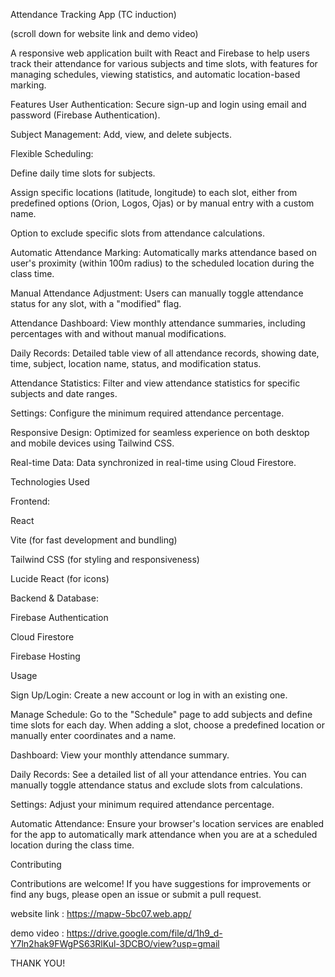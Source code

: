 Attendance Tracking App (TC induction)

(scroll down for website link and demo video)

A responsive web application built with React and Firebase to help users track their attendance for various subjects and time slots, with features for managing schedules, viewing statistics, and automatic location-based marking.

Features
User Authentication: Secure sign-up and login using email and password (Firebase Authentication).

Subject Management: Add, view, and delete subjects.

Flexible Scheduling:

Define daily time slots for subjects.

Assign specific locations (latitude, longitude) to each slot, either from predefined options (Orion, Logos, Ojas) or by manual entry with a custom name.

Option to exclude specific slots from attendance calculations.

Automatic Attendance Marking: Automatically marks attendance based on user's proximity (within 100m radius) to the scheduled location during the class time.

Manual Attendance Adjustment: Users can manually toggle attendance status for any slot, with a "modified" flag.

Attendance Dashboard: View monthly attendance summaries, including percentages with and without manual modifications.

Daily Records: Detailed table view of all attendance records, showing date, time, subject, location name, status, and modification status.

Attendance Statistics: Filter and view attendance statistics for specific subjects and date ranges.

Settings: Configure the minimum required attendance percentage.

Responsive Design: Optimized for seamless experience on both desktop and mobile devices using Tailwind CSS.

Real-time Data: Data synchronized in real-time using Cloud Firestore.

Technologies Used

Frontend:

React

Vite (for fast development and bundling)

Tailwind CSS (for styling and responsiveness)

Lucide React (for icons)

Backend & Database:

Firebase Authentication

Cloud Firestore

Firebase Hosting

Usage

Sign Up/Login: Create a new account or log in with an existing one.

Manage Schedule: Go to the "Schedule" page to add subjects and define time slots for each day. When adding a slot, choose a predefined location or manually enter coordinates and a name.

Dashboard: View your monthly attendance summary.

Daily Records: See a detailed list of all your attendance entries. You can manually toggle attendance status and exclude slots from calculations.

Settings: Adjust your minimum required attendance percentage.

Automatic Attendance: Ensure your browser's location services are enabled for the app to automatically mark attendance when you are at a scheduled location during the class time.

Contributing

Contributions are welcome! If you have suggestions for improvements or find any bugs, please open an issue or submit a pull request.


website link : https://mapw-5bc07.web.app/

demo video : https://drive.google.com/file/d/1h9_d-Y7ln2hak9FWgPS63RlKul-3DCBO/view?usp=gmail


THANK YOU!
